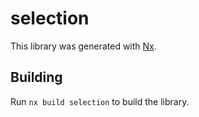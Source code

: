 # selection

This library was generated with [Nx](https://nx.dev).

## Building

Run `nx build selection` to build the library.
